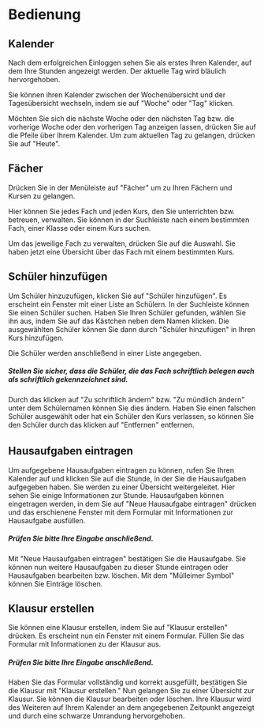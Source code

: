 # Bedienung

## Kalender

Nach dem erfolgreichen Einloggen sehen Sie als erstes Ihren Kalender, auf dem Ihre Stunden angezeigt werden. Der aktuelle Tag wird bläulich hervorgehoben.

Sie können ihren Kalender zwischen der Wochenübersicht und der Tagesübersicht wechseln, indem sie auf "Woche" oder "Tag" klicken.

Möchten Sie sich die nächste Woche oder den nächsten Tag bzw. die vorherige Woche oder den vorherigen Tag anzeigen lassen, drücken Sie auf die Pfeile über Ihrem Kalender. Um zum aktuellen Tag zu gelangen, drücken Sie auf "Heute".

## Fächer

Drücken Sie in der Menüleiste auf "Fächer" um zu Ihren Fächern und Kursen zu gelangen.

Hier können Sie jedes Fach und jeden Kurs, den Sie unterrichten bzw. betreuen, verwalten. Sie können in der Suchleiste nach einem bestimmten Fach, einer Klasse oder einem Kurs suchen.

Um das jeweilige Fach zu verwalten, drücken Sie auf die Auswahl. Sie haben jetzt eine Übersicht über das Fach mit einem bestimmten Kurs.

## Schüler hinzufügen

Um Schüler hinzuzufügen, klicken Sie auf "Schüler hinzufügen". Es erscheint ein Fenster mit einer Liste an Schülern. In der Suchleiste können Sie einen Schüler suchen. Haben Sie Ihren Schüler gefunden, wählen Sie ihn aus, indem Sie auf das Kästchen neben dem Namen klicken. Die ausgewählten Schüler können Sie dann durch "Schüler hinzufügen" in Ihren Kurs hinzufügen.

Die Schüler werden anschließend in einer Liste angegeben.

##### Stellen Sie sicher, dass die Schüler, die das Fach schriftlich belegen auch als schriftlich gekennzeichnet sind.

Durch das klicken auf "Zu schriftlich ändern" bzw. "Zu mündlich ändern" unter dem Schülernamen können Sie dies ändern. Haben Sie einen falschen Schüler ausgewählt oder hat ein Schüler den Kurs verlassen, so können Sie den Schüler durch das klicken auf "Entfernen" entfernen.

###### 

## Hausaufgaben eintragen

Um aufgegebene Hausaufgaben eintragen zu können, rufen Sie Ihren Kalender auf und klicken Sie auf die Stunde, in der Sie die Hausaufgaben aufgegeben haben. Sie werden zu einer Übersicht weitergeleitet. Hier sehen Sie einige Informationen zur Stunde. Hausaufgaben können eingetragen werden, in dem Sie auf "Neue Hausaufgabe eintragen" drücken und das erschienene Fenster mit dem Formular mit Informationen zur Hausaufgabe ausfüllen.

##### Prüfen Sie bitte Ihre Eingabe anschließend.

Mit "Neue Hausaufgaben eintragen" bestätigen Sie die Hausaufgabe. Sie können nun weitere Hausaufgaben zu dieser Stunde eintragen oder Hausaufgaben bearbeiten bzw. löschen. Mit dem "Mülleimer Symbol" können Sie Einträge löschen.

## Klausur erstellen

Sie können eine Klausur erstellen, indem Sie auf "Klausur erstellen" drücken. Es erscheint nun ein Fenster mit einem Formular. Füllen Sie das Formular mit Informationen zu der Klausur aus.

##### Prüfen Sie bitte Ihre Eingabe anschließend.

Haben Sie das Formular vollständig und korrekt ausgefüllt, bestätigen Sie die Klausur mit "Klausur erstellen." Nun gelangen Sie zu einer Übersicht zur Klausur. Sie können die Klausur bearbeiten oder löschen. Ihre Klausur wird des Weiteren auf Ihrem Kalender an dem angegebenen Zeitpunkt angezeigt und durch eine schwarze Umrandung hervorgehoben.

